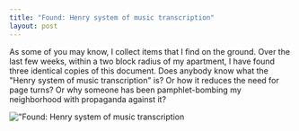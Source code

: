 ```yaml
---
title: "Found: Henry system of music transcription"
layout: post
---
```


As some of you may know, I collect items that I find on the ground. Over the
last few weeks, within a two block radius of my apartment, I have found three
identical copies of this document. Does anybody know what the "Henry system of
music transcription" is? Or how it reduces the need for page turns? Or why
someone has been pamphlet-bombing my neighborhood with propaganda against it?

!["Found: Henry system of music transcription](/uploads/2008/02/photo-0012.jpg)

